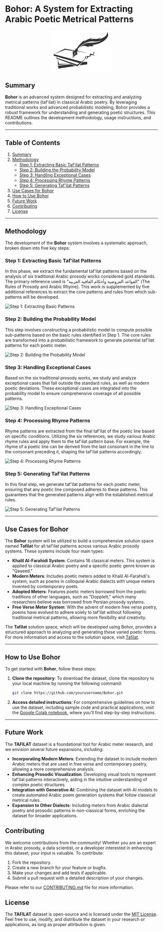 # Bohor: A System for Extracting Arabic Poetic Metrical Patterns

 <p align="center"> 
 <img src = "https://raw.githubusercontent.com/NoorBayan/Bohor/main/images/BohorLogo.png" width = "200px"/>
 </p>

## Summary
**Bohor** is an advanced system designed for extracting and analyzing metrical patterns (taf'ilat) in classical Arabic poetry. By leveraging traditional works and advanced probabilistic modeling, Bohor provides a robust framework for understanding and generating poetic structures. This README outlines the development methodology, usage instructions, and contributions.

---

## Table of Contents
1. [Summary](#summary)
2. [Methodology](#methodology)
   - [Step 1: Extracting Basic Taf'ilat Patterns](#step-1-extracting-basic-tafilat-patterns)
   - [Step 2: Building the Probability Model](#step-2-building-the-probability-model)
   - [Step 3: Handling Exceptional Cases](#step-3-handling-exceptional-cases)
   - [Step 4: Processing Rhyme Patterns](#step-4-processing-rhyme-patterns)
   - [Step 5: Generating Taf'ilat Patterns](#step-5-generating-tafilat-patterns)
3. [Use Cases for Bohor](#use-cases-for-Bohor)
4. [How to Use Bohor](#how-to-use-Bohor)
5. [Future Work](#future-work)
6. [Contributing](#contributing)
7. [License](#license)

---

## Methodology

The development of the **Bohor** system involves a systematic approach, broken down into five key steps:

### Step 1: Extracting Basic Taf'ilat Patterns
In this phase, we extract the fundamental taf'ilat patterns based on the analysis of six traditional Arabic prosody works considered gold standards. The primary reference used is "القواعد العروضية وأحكام القافية العربية" (The Rules of Prosody and Arabic Rhyme). This work is supplemented by five additional references to extract the core patterns and rules from which sub-patterns will be developed.

![Step 1: Extracting Basic Patterns](path_to_image_step_1)

### Step 2: Building the Probability Model
This step involves constructing a probabilistic model to compute possible sub-patterns based on the basic rules identified in Step 1. The core rules are transformed into a probabilistic framework to generate potential taf'ilat patterns for each poetic meter.

![Step 2: Building the Probability Model](path_to_image_step_2)

### Step 3: Handling Exceptional Cases
Based on the six traditional prosody works, we study and analyze exceptional cases that fall outside the standard rules, as well as modern poetic deviations. These exceptional cases are integrated into the probability model to ensure comprehensive coverage of all possible patterns.

![Step 3: Handling Exceptional Cases](path_to_image_step_3)

### Step 4: Processing Rhyme Patterns
Rhyme patterns are extracted from the final taf'ilat of the poetic line based on specific conditions. Utilizing the six references, we study various Arabic rhyme rules and apply them to the taf'ilat pattern base. For example, the rhyme of a poetic line can be derived from the last consonant in the line to the consonant preceding it, shaping the taf'ilat patterns accordingly.

![Step 4: Processing Rhyme Patterns](path_to_image_step_4)

### Step 5: Generating Taf'ilat Patterns
In this final step, we generate taf'ilat patterns for each poetic meter, ensuring that any poetic line composed adheres to these patterns. This guarantees that the generated patterns align with the established metrical rules.

![Step 5: Generating Taf'ilat Patterns](path_to_image_step_5)

---

## Use Cases for Bohor

The **Bohor** system will be utilized to build a comprehensive solution space named **Tafilat** for all taf'ilat patterns across various Arabic prosody systems. These systems include four main types:

- **Khalil Al-Farahidi System**: Contains 16 classical meters. This system is applied to classical Arabic poetry and a specific poetic genre known as "Qaseed."
- **Modern Meters**: Includes poetic meters added to Khalil Al-Farahidi's system, such as poems in colloquial Arabic dialects with unique meters invented by contemporary poets.
- **Adopted Meters**: Features poetic meters borrowed from the poetic traditions of other languages, such as "Dopplett," which many researchers believe was borrowed from Persian prosody systems.
- **Free Verse Meter System**: With the advent of modern free verse poetry, poems have evolved to adhere solely to taf'ilat without following traditional metrical patterns, allowing more flexibility and creativity.

The **Tafilat** solution space, which will be developed using Bohor, provides a structured approach to analyzing and generating these varied poetic forms. For more information and access to the solution space, visit [Tafilat](https://github.com/yourusername/Tafilat).

---

## How to Use Bohor

To get started with **Bohor**, follow these steps:

1. **Clone the repository**:
   To download the dataset, clone the repository to your local machine by running the following command:
   ```bash
   git clone https://github.com/yourusername/Bohor.git

2. **Access detailed instructions**:
   For comprehensive guidelines on how to use the dataset, including sample code and practical applications, visit the [Google Colab notebook](https://colab.research.google.com/your-notebook-link), where you’ll find step-by-step instructions.

---

## Future Work
The **TAFILAT** dataset is a foundational tool for Arabic meter research, and we envision several future expansions, including:

- **Incorporating Modern Meters**: Extending the dataset to include modern Arabic meters that are used in free verse and contemporary poetry, allowing a more comprehensive analysis.
- **Enhancing Prosodic Visualization**: Developing visual tools to represent taf’ilat patterns interactively, aiding in the intuitive understanding of complex poetic structures.
- **Integration with Generative AI**: Combining the dataset with AI models to create automated Arabic poem generation systems that follow classical metrical rules.
- **Expansion to Other Dialects**: Including meters from Arabic dialectal poetry and prosodic patterns in non-classical forms, enriching the dataset for broader applications.

## Contributing
We welcome contributions from the community! Whether you are an expert in Arabic prosody, a data scientist, or a developer interested in enhancing this dataset, your input is valuable. To contribute:

1. Fork the repository.
2. Create a new branch for your feature or bugfix.
3. Make your changes and add tests if applicable.
4. Submit a pull request with a detailed description of your changes.

Please refer to our [CONTRIBUTING.md](CONTRIBUTING.md) file for more information.

## License
The **TAFILAT** dataset is open-source and is licensed under the [MIT License](LICENSE.md). Feel free to use, modify, and distribute the dataset in your research or applications, as long as proper attribution is given.
